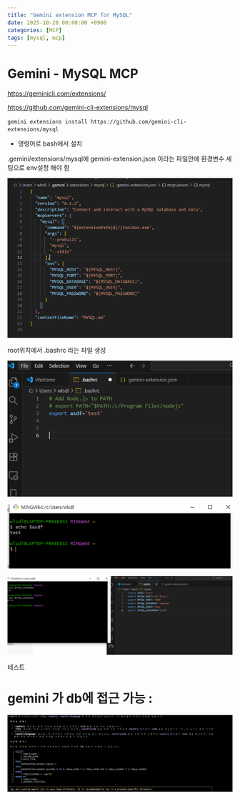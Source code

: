 ```yaml
---
title: "Gemini extension MCP for MySQL"
date: 2025-10-28 00:00:00 +0900
categories: [MCP]
tags: [mysql, mcp]
---
```


# Gemini - MySQL MCP

https://geminicli.com/extensions/

https://github.com/gemini-cli-extensions/mysql

`gemini extensions install https://github.com/gemini-cli-extensions/mysql`

- 명령어로 bash에서 설치

.gemini/extensions/mysql에 gemini-extension.json 이라는 파일안에 환경변수 세팅으로 env설정 해야 함

![Gemini MySQL MCP 설정](/assets/img/2.png)

root위치에서 .bashrc 라는 파일 생성

![alt text](/assets/img/3.png)

![alt text](/assets/img/4.png)

![alt text](/assets/img/5.png)

테스트

# gemini 가 db에 접근 가능 :

![alt text](/assets/img/6.png)
